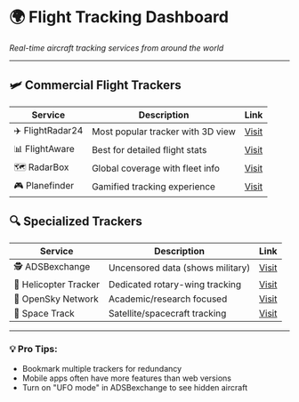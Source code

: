 # 🌍 Flight Tracking Dashboard

*Real-time aircraft tracking services from around the world*

---

## 🛩 Commercial Flight Trackers

| Service | Description | Link |
|---------|-------------|------|
| ✈️ FlightRadar24 | Most popular tracker with 3D view | [Visit](https://www.flightradar24.com) |
| 📊 FlightAware | Best for detailed flight stats | [Visit](https://flightaware.com) |
| 🗺 RadarBox | Global coverage with fleet info | [Visit](https://www.radarbox.com) |
| 🎮 Planefinder | Gamified tracking experience | [Visit](https://planefinder.net) |

## 🔍 Specialized Trackers

| Service | Description | Link |
|---------|-------------|------|
| 🕵️ ADSBexchange | Uncensored data (shows military) | [Visit](https://www.adsbexchange.com) |
| 🚁 Helicopter Tracker | Dedicated rotary-wing tracking | [Visit](https://helicoptersonly.com) |
| 🏢 OpenSky Network | Academic/research focused | [Visit](https://opensky-network.org) |
| 🚀 Space Track | Satellite/spacecraft tracking | [Visit](https://www.space-track.org) |

---

### 💡 Pro Tips:
- Bookmark multiple trackers for redundancy
- Mobile apps often have more features than web versions
- Turn on "UFO mode" in ADSBexchange to see hidden aircraft
